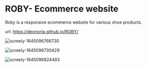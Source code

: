# ROBY- Ecommerce website

 Roby is a responsive ecommerce website for various shoe products.

 url: https://deonorla.github.io/ROBY/
 
![screely-1645096766730](https://user-images.githubusercontent.com/91434033/154471203-3665cd14-ac3d-498d-9c66-13c0c05278df.png)

![screely-1645096730429](https://user-images.githubusercontent.com/91434033/154471285-fed7ca3e-1808-422d-9ea2-784f104d64ef.png)

![screely-1645096824483](https://user-images.githubusercontent.com/91434033/154471307-e58ebb35-b801-476d-92a4-be25e57d73a8.png)
